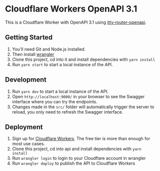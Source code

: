# Cloudflare Workers OpenAPI 3.1

This is a Cloudflare Worker with OpenAPI 3.1 using [itty-router-openapi](https://github.com/cloudflare/itty-router-openapi).

## Getting Started
1. You'll need Git and Node.js installed.
2. Then install [wrangler](https://developers.cloudflare.com/workers/cli-wrangler/install-update)
3. Clone this project, cd into it and install dependencies with `yarn install`
4. Run `yarn start` to start a local instance of the API.

## Development
1. Run `yarn dev` to start a local instance of the API.
2. Open `http://localhost:9000/` in your browser to see the Swagger interface where you can try the endpoints.
3. Changes made in the `src/` folder will automatically trigger the server to reload, you only need to refresh the Swagger interface.

## Deployment
1. Sign up for [Cloudflare Workers](https://workers.dev). The free tier is more than enough for most use cases.
2. Clone this project, cd into api and install dependencies with `yarn install`
3. Run `wrangler login` to login to your Cloudflare account in wrangler
4. Run `wrangler deploy` to publish the API to Cloudflare Workers
